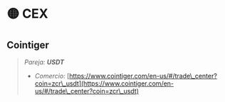 # 🟡 CEX

## Cointiger

> _Pareja: **USDT**_
>
> * _Comercio:_ [https://www.cointiger.com/en-us/#/trade\_center?coin=zcr\_usdt](https://www.cointiger.com/en-us/#/trade\_center?coin=zcr\_usdt)

